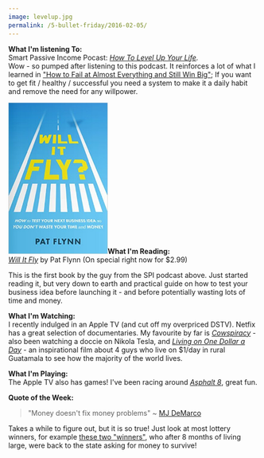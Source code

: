 ```yaml
---
image: levelup.jpg
permalink: /5-bullet-friday/2016-02-05/
---
```

**What I'm listening To:** 
<br>Smart Passive Income Pocast: _<a href="http://www.smartpassiveincome.com/how-to-level-up-your-life-with-steve-kamb/" target="_blank">How To Level Up Your Life</a>._
<br>Wow - so pumped after listening to this podcast. It reinforces a lot of what I learned in <a href="http://amzn.to/1WAyepX" target="_blank">"How to Fail at Almost Everything and Still Win Big"</a>; If you want to get fit / healthy / successful you need a system to make it a daily habit and remove the need for any willpower.

<a href="http://amzn.to/209C0Xy" target="_blank"><img src="/images/willitfly.jpg" width="200" class="left"></a>**What I'm Reading:** 
<br>_<a href="http://amzn.to/209C0Xy" target="_blank">Will It Fly</a>_ by Pat Flynn (On special right now for $2.99)

This is the first book by the guy from the SPI podcast above. Just started reading it, but very down to earth and practical guide on how to test your business idea before launching it - and before potentially wasting lots of time and money.

**What I'm Watching:** 
<br>I recently indulged in an Apple TV (and cut off my overpriced DSTV). Netfix has a great selection of documentaries. My favourite by far is _<a href="http://www.cowspiracy.com/" target="_blank">Cowspiracy</a>_ - also been watching a doccie on Nikola Tesla, and  _<a href="http://livingonone.org/" target="_blank">Living on One Dollar a Day</a>_ - an inspirational film about 4 guys who live on $1/day in rural Guatamala to see how the majority of the world lives.

**What I'm Playing:** 
<br>The Apple TV also has games! I've been racing around _<a href="http://www.gameloft.com/asphalt8/" target="_blank">Asphalt 8</a>_, great fun.

**Quote of the Week:** 

>"Money doesn't fix money problems" ~ <a href="http://timosolo.me/blog/the-fastlane-millionaire-review">MJ DeMarco</a>

Takes a while to figure out, but it is so true! Just look at most lottery winners, for example <a href="http://www.telegraph.co.uk/news/newstopics/howaboutthat/12086871/Lottery-winners-demand-benefits-again-after-spending-50k-in-eight-months.html" target="_blank">these two "winners"</a>, who after 8 months of living large, were back to the state asking for money to survive!

